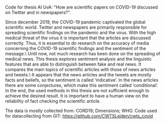 Code for thesis AI UvA: "How are scientific papers on COVID-19 discussed on Twitter and in newspapers?".

Since december 2019, the COVID-19 pandemic captivated the global scientific world. Twitter and newspapers are primarily responsible for spreading scientific findings on the pandemic and the virus. With the high medical threat of the virus it is important that the articles are discussed correctly. Thus, it is essential to do research on the accuracy of media concerning the COVID-19 scientific findings and the sentiment of the message.\\ 
Until now, not much research has been done on the spreading of medical news. This thesis explores sentiment analysis and the linguistic features that are able to distinguish between fake and real news. It compares the main topics of scientific articles with those of news articles and tweets.\\
It appears that the news articles and the tweets are mostly facts and beliefs, so the sentiment is called ‘indicative’. In the news articles there are some conjectures, which make this sentiment called ‘conditional’. In the end, the used methods in this thesis are not sufficient enough to achieve the desired result. It is important to have a human view on the reliability of fact checking the scientific article.

The data is mostly collected from:
CORD19; Dimensions; WHO.
Code used for datacollecting from GIT: https://github.com/CWTSLeiden/cwts_covid

